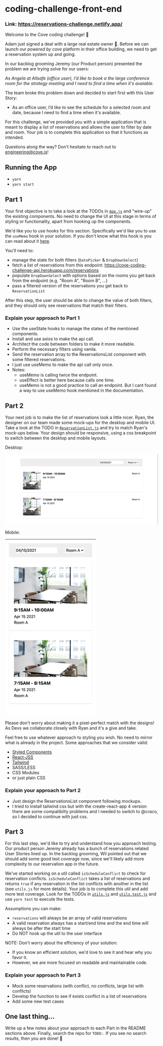 # coding-challenge-front-end

### Link: https://reservations-challenge.netlify.app/

Welcome to the Cove coding challenge! 👋

Adam just signed a deal with a large real estate owner 🎉. Before we can launch our *powered by cove* platform in their office building, we need to get a reservation system up and going. 

In our backlog grooming Jeremy (our Product person) presented the problem we are trying solve for our users:

*As Angela at Allsafe (office user), I’d like to book a the large conference room for the strategy meeting and I need to find a time when it's avaiable.*

The team broke this problem down and decided to start first with this User Story:
- As an office user, I’d like to see the schedule for a selected room and date, because I need to find a time when it's available.

For this challenge, we've provided you with a simple application that is meant to display a list of reservations and allows the user to filter by date and room. Your job is to complete this application so that it functions as intended.

Questions along the way? Don't hesitate to reach out to engineering@cove.is!

## Running the App

- `yarn`
- `yarn start`

## Part 1

Your first objective is to take a look at the TODOs in [`App.js`](./src/App.js) and "wire-up" the existing components. No need to change the UI at this stage in terms of styling or functionality, apart from hooking up the components.

We'd like you to use hooks for this section. Specifically we'd like you to use the `useMemo` hook in your solution. If you don't know what this hook is you can read about it [here](https://reactjs.org/docs/hooks-reference.html#usememo).

You'll need to:
- manage the state for both filters (`DatePicker` & `DropDownSelect`)
- fetch a list of reservations from this endpoint: https://cove-coding-challenge-api.herokuapp.com/reservations
- populate `DropDownSelect` with options based on the rooms you get back from the endpoint (e.g. "Room A", "Room B", ...)
- pass a filtered version of the reservations you get back to `ReservationList`

After this step, the user should be able to change the value of both filters, and they should only see reservations that match their filters.

### Explain your approach to Part 1

- Use the useState hooks to manage the states of the mentioned components.
- Install and use axios to make the api call.
- Architect the code between folders to make it more readable.
- Perform the necessary filters using vanila.
- Send the reservation array to the ReservationsList component with some filtered reservations. 
- I just use useMemo to make the api call only once.
- Notes: 
    - useMemo is calling twice the endpoint.
    - useEffect is better here because calls one time.
    - useMemo is not a good practice to call an endpoint. But I cant found a way to use useMemo hook mentioned in the documentation.

## Part 2

Your next job is to make the list of reservations look a little nicer. Ryan, the designer on our team made some mock-ups for the desktop and mobile UI. Take a look at the TODO in [`ReservationList.js`](./src/ReservationList.js) and try to match Ryan's mock-ups below. Your design should be responsive, using a css breakpoint to switch between the desktop and mobile layouts. 


Desktop:

<img src="public/imgs/mock-up-desktop.png" alt="desktop" />

Mobile:

<img src="public/imgs/mock-up-mobile.png" alt="mobile" width="300"/>

Please don't worry about making it a pixel-perfect match with the designs! As Devs we collaborate closely with Ryan and it's a give and take.

Feel free to use whatever approach to styling you wish. No need to mirror what is already in the project. Some approaches that we consider valid:

- [Styled Components](https://styled-components.com/)
- [React-JSS](https://cssinjs.org/react-jss/?v=v10.6.0)
- [Tailwind](https://tailwindcss.com/)
- SASS/LESS
- CSS Modules
- or just plain CSS

### Explain your approach to Part 2

- Just design the ReservationsList component following mockups.
- I tried to install tailwind css but with the create-react-app 4 version there are some compatibilty problems and I needed to switch to @craco, so I decided to continue with just css.

## Part 3

For this last step, we'd like to try and understand how you approach testing. Our product person Jeremy already has a bunch of reservations related User Stories lined up. In the backlog grooming, Wil pointed out that we should add some good test coverage now, since we'll likely add more complexity to our reservation app in the future.

We've started working on a util called `isScheduleConflict` to check for reservation conflicts. `isScheduleConflict` takes a list of reservations and returns `true` if any reservation in the list conflicts with another in the list (see `utils.js` for more details). Your job is to complete this util and add more test coverage. Look for the TODOs in [`utils.js`](src/utils.js) and [`utils.test.js`](src/utils.test.js) and use `yarn test` to execute the tests.

Assumptions you can make:
- `reservations` will always be an array of valid reservations
- A valid reservation always has a start/end time and the end time will always be after the start time
- Do NOT hook up the util to the user interface

NOTE: Don't worry about the efficiency of your solution:
- If you know an efficient solution, we'd love to see it and hear why you favor it.
- However, we are more focused on readable and maintainable code.

### Explain your approach to Part 3

- Mock some reservations (with conflict, no conflicts, large list with conflicts)
- Develop the function to see if exists conflict in a list of reservations
- Add some new test cases

## One last thing...

Write up a few notes about your approach to each Part in the README sections above. Finally, search the repo for `TODO:`. If you see no search results, then you are done! 👏
